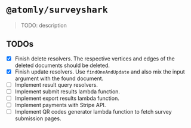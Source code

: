 # `@atomly/surveyshark`

> TODO: description

## TODOs

- [x] Finish delete resolvers. The respective vertices and edges of the deleted documents should be deleted.
- [x] Finish update resolvers. Use `findOneAndUpdate` and also mix the input argument with the found document.
- [ ] Implement result query resolvers.
- [ ] Implement submit results lambda function.
- [ ] Implement export results lambda function.
- [ ] Implement payments with Stripe API.
- [ ] Implement QR codes generator lambda function to fetch survey submission pages.
